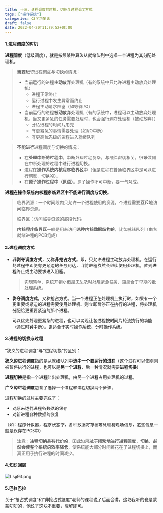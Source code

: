 ```yaml
---
title: 十三、进程调度的时机，切换与过程调度方式
tags: ["操作系统"]
categories: OS学习笔记
draft: false
date: 2022-04-20T11:29:52+08:00
---
```


#### 1.进程调度的时机

**进程调度**（低级调度），就是按照某种算法从就绪队列中选择一个进程为其分配处理机。

> **需要进行**进程调度与切换的情况：
>
> - 当前运行的进程**主动放弃**处理机（有的系统中只允许进程主动放弃处理机）
>   - 进程正常终止
>   - 运行过程中发生异常而终止
>   - 进程主动请求阻塞（如等待I/O）
> - 当前运行的进程**被动放弃**处理机（有的系统中，进程可以主动放弃处理机，当又更紧急的任务需要处理时，也会强行剥夺处理机（被动放弃））
>   - 分给进程的时间片用完
>   - 有更紧急的事情需要处理（如I/O中断）
>   - 有更高优先级的进程进入就绪队列

<!--more-->

> **不能进行**进程调度与切换的情况：
>
> - 在**处理中断的过程中**，中断处理过程复杂，与硬件密切相关，很难做到在中断处理的过程中进行进程切换。
> - 进程在**操作系统内核程序临界区**中（但是进程在普通临界区中是可以进行调度、切换的）。
> - 在**原子操作过程中（原语）**。原子操作不可中断，要一气呵成。

**进程在操作系统内核程序临界区中不能进行调度与切换**。

> 临界资源：一个时间段内只允许一个进程使用的资源。个进程需要**互斥**地访问临界资源。
>
> 临界区：访问临界资源的那段代码。
>
> **内核程序临界区**一般是用来访问**某种内核数据结构的**，比如就绪队列（由各就绪进程的PCB组成）



#### 2.进程调度方式

- **非剥夺调度方式**，又称**非抢占方式**。即，只允许进程主动放弃处理机。在运行的过程中即便有更紧迫的任务到达，当前进程依然会继续使用处理机，直到进程终止或主动要求进入阻塞。

  > 实现简单，系统开销小但是无法及时处理紧急任务，更适合于早期的批处理系统。

- **剥夺调度方式**，又称抢占方式。当一个进程正在处理机上执行时，如果有一个更重要或紧迫的进程需要使用处理机，则立即暂停正在执行的进程，将处理机分配给更重要紧迫的那个进程。

  可以优先处理更紧急的进程，也可以实现让各进程按时间片轮流执行的功能（通过时钟中断）。更适合于实时操作系统、分时操作系统。

#### 3.进程的切换与过程

“狭义的进程调度”与“进程切换”的区别：

**狭义的进程调度**指的是从就绪队列中**选中一个要运行的进程**（这个进程可以使刚刚被暂停执行的进程，也可以是**另一个进程**，后一种情况就需要**进程切换**）

**进程切换**是指一个进程让出处理机，由另一个进程占用处理机的过程。

**广义的进程调度**包含了选择一个进程和进程切换两个步骤。

进程切换的过程主要完成了：

- 对原来运行进程各数据的保存
- 对新进程各种数据的恢复

（如：程序计数器，程序状态字，各种数据寄存器等处理机现场信息，这些信息一般是保存在PCB中）

> 注意：**进程切换是有代价的**，因此如果**过于频繁地进行进程调度、切换，**必然会使**整个系统的效率降低**，使系统能大部分时间都花在了进程切换上，而真正用于执行进程的时间减少。

#### 4.知识回顾

![Lsg9it.png](https://s1.ax1x.com/2022/04/20/Lsg9it.png)

#### 5.巴拉巴拉

关于“抢占式调度”和“非抢占式翘度”老师的课程说了后面会讲，这块我听的也是蒙蒙叨叨的，他说了这块不重要，理解即可。

